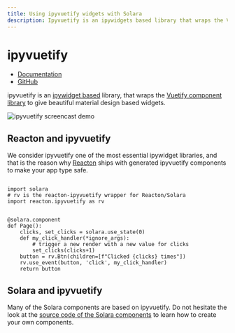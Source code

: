 ```yaml
---
title: Using ipyvuetify widgets with Solara
description: Ipyvuetify is an ipywidgets based library that wraps the Vuetify javascript framework for use with python widgets. Learn how to use these to build apps with Solara.
---
```

# ipyvuetify

 * [Documentation](https://ipyvuetify.readthedocs.io/)
 * [GitHub](https://github.com/widgetti/ipyvuetify)


ipyvuetify is an [ipywidget based](./ipywidgets) library, that wraps the [Vuetify component library](https://v2.vuetifyjs.com/) to give beautiful
material design based widgets.

![ipyvuetify screencast demo](https://user-images.githubusercontent.com/46192475/79730684-78954880-82f1-11ea-855b-43a2b619ca04.gif)

## Reacton and ipyvuetify

We consider ipyvuetify one of the most essential ipywidget libraries, and that is the reason why [Reacton](/documentation/advanced/understanding/reacton) ships with
generated ipyvuetify components to make your app type safe.

```{.python pycafe-link}

import solara
# rv is the reacton-ipyvuetify wrapper for Reacton/Solara
import reacton.ipyvuetify as rv


@solara.component
def Page():
    clicks, set_clicks = solara.use_state(0)
    def my_click_handler(*ignore_args):
        # trigger a new render with a new value for clicks
        set_clicks(clicks+1)
    button = rv.Btn(children=[f"Clicked {clicks} times"])
    rv.use_event(button, 'click', my_click_handler)
    return button
```


## Solara and ipyvuetify

Many of the Solara components are based on ipyvuetify. Do not hesitate the look at the [source code of the Solara components](https://github.com/widgetti/solara/tree/master/solara/components) to learn how to create your own components.

